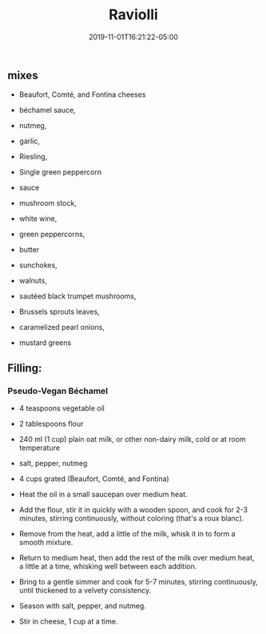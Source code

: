 ﻿---
title: Raviolli
date: 2019-11-01T16:21:22-05:00
---

## mixes

- Beaufort, Comté, and Fontina cheeses
- béchamel sauce, 
- nutmeg, 
- garlic, 
- Riesling, 
- Single green peppercorn

	
- sauce 
- mushroom stock, 
- white wine, 
- green peppercorns, 
- butter


- sunchokes, 
- walnuts, 
- sautéed black trumpet mushrooms, 
- Brussels sprouts leaves, 
- caramelized pearl onions, 
- mustard greens


## Filling:

### Pseudo-Vegan Béchamel

- 4 teaspoons vegetable oil
- 2 tablespoons flour
- 240 ml (1 cup) plain oat milk, or other non-dairy milk, cold or at room temperature
- salt, pepper, nutmeg

- 4 cups grated (Beaufort, Comté, and Fontina)

- Heat the oil in a small saucepan over medium heat. 
- Add the flour, stir it in quickly with a wooden spoon, and cook for 2-3 minutes, stirring continuously, without coloring (that's a roux blanc).
- Remove from the heat, add a little of the milk, whisk it in to form a smooth mixture.
- Return to medium heat, then add the rest of the milk over medium heat, a little at a time, whisking well between each addition. 
- Bring to a gentle simmer and cook for 5-7 minutes, stirring continuously, until thickened to a velvety consistency. 
- Season with salt, pepper, and nutmeg.
- Stir in cheese, 1 cup at a time.
